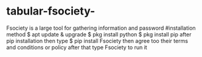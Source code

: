 # tabular-fsociety-
Fsociety is a large tool for gathering information and password #installation method $ apt update &amp; upgrade $ pkg install python $ pkg install pip after pip installation then type $ pip install Fsociety then agree too their terms and conditions or policy after that type Fsociety to run it
